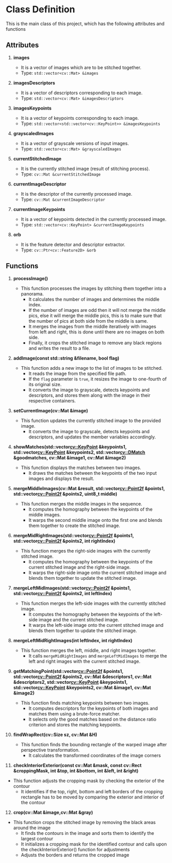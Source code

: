 # Class Definition

This is the main class of this project, which has the following attributes and functions

## Attributes

1. **images**
   - It is a vector of images which are to be stitched together.
   - Type: `std::vector<cv::Mat> &images`

2. **imagesDescriptors**
   - It is a vector of descriptors corresponding to each image.
   - Type: `std::vector<cv::Mat> &imagesDescriptors`

3. **imagesKeypoints**
   - It is a vector of keypoints corresponding to each image.
   - Type: `std::vector<std::vector<cv::KeyPoint>> &imagesKeypoints`

4. **grayscaledImages**
   - It is a vector of grayscale versions of input images.
   - Type: `std::vector<cv::Mat> &grayscaledImages`

5. **currentStitchedImage**
   - It is the currently stitched image (result of stitching process).
   - Type: `cv::Mat &currentStitchedImage`

6. **currentImageDescriptor**
   - It is the descriptor of the currently processed image.
   - Type: `cv::Mat &currentImageDescriptor`

7. **currentImageKeypoints**
   - It is a vector of keypoints detected in the currently processed image.
   - Type: `std::vector<cv::KeyPoint> &currentImageKeypoints`

8. **orb**
   - It is the feature detector and descriptor extractor.
   - Type: `cv::Ptr<cv::Feature2D> &orb`

## Functions

1. **processImage()**
   - This function processes the images by stitching them together into a panorama.
     - It calculates the number of images and determines the middle index.
     - If the number of images are odd then it will not merge the middle pics, else it will merge the middle pics, this is to make sure that the number of pics at both side from the middle is same.
     - It merges the images from the middle iteratively with images from left and right, this is done until there are no images on both side.
     - Finally, it crops the stitched image to remove any black regions and writes the result to a file.

2. **addImage(const std::string &filename, bool flag)**
   - This function adds a new image to the list of images to be stitched.
     - It reads the image from the specified file path.
     - If the `flag` parameter is `true`, it resizes the image to one-fourth of its original size.
     - It converts the image to grayscale, detects keypoints and descriptors, and stores them along with the image in their respective containers.

3. **setCurrentImage(cv::Mat &image)**
   - This function updates the currently stitched image to the provided image.
     - It converts the image to grayscale, detects keypoints and descriptors, and updates the member variables accordingly.

4. **showMatches(std::vector<cv::KeyPoint> &keypoints1, std::vector<cv::KeyPoint> &keypoints2, std::vector<cv::DMatch> &goodmatches, cv::Mat &image1, cv::Mat &image2)**
   - This function displays the matches between two images.
     - It draws the matches between the keypoints of the two input images and displays the result.

5. **mergeMiddleImages(cv::Mat &result, std::vector<cv::Point2f> &points1, std::vector<cv::Point2f> &points2, uint8_t middle)**
   - This function merges the middle images in the sequence.
     - It computes the homography between the keypoints of the middle images.
     - It warps the second middle image onto the first one and blends them together to create the stitched image.

6. **mergeMidRightImages(std::vector<cv::Point2f> &points1, std::vector<cv::Point2f> &points2, int rightIndex)**
   - This function merges the right-side images with the currently stitched image.
     - It computes the homography between the keypoints of the current stitched image and the right-side image.
     - It warps the right-side image onto the current stitched image and blends them together to update the stitched image.

7. **mergeLeftMidImages(std::vector<cv::Point2f> &points1, std::vector<cv::Point2f> &points2, int leftIndex)**
   - This function merges the left-side images with the currently stitched image.
     - It computes the homography between the keypoints of the left-side image and the current stitched image.
     - It warps the left-side image onto the current stitched image and blends them together to update the stitched image.

8. **mergeLeftMidRightImages(int leftIndex, int rightIndex)**
   - This function merges the left, middle, and right images together.
     - It calls `mergeMidRightImages` and `mergeLeftMidImages` to merge the left and right images with the current stitched image.

9. **getMatchingPoint(std::vector<cv::Point2f> &points1, std::vector<cv::Point2f> &points2, cv::Mat &descriptors1, cv::Mat &descriptors2, std::vector<cv::KeyPoint> &keypoints1, std::vector<cv::KeyPoint> &keypoints2, cv::Mat &image1, cv::Mat &image2)**
   - This function finds matching keypoints between two images.
     - It computes descriptors for the keypoints of both images and matches them using a brute-force matcher.
     - It selects only the good matches based on the distance ratio criterion and stores the matching keypoints.

10. **findWrapRect(cv::Size sz, cv::Mat &H)**
    - This function finds the bounding rectangle of the warped image after perspective transformation.
      - It calculates the transformed coordinates of the image corners

11. **checkInteriorExterior(const cv::Mat &mask, const cv::Rect &croppingMask, int &top, int &bottom, int &left, int &right)**

- This function adjusts the cropping mask by checking the exterior of the contour
  - It identifies if the top, right, bottom and left borders of the cropping rectangle has to be moved by comparing the exterior and interior of the contour

12. **crop(cv::Mat &image,cv::Mat &gray)**

- This function crops the stitched image by removing the black areas around the image
  - It finds the contours in the image and sorts them to identify the largest contour
  - It initializes a cropping mask for the identified contour and calls upon the checkInteriorExterior() function for adjustments
  - Adjusts the borders and returns the cropped image
